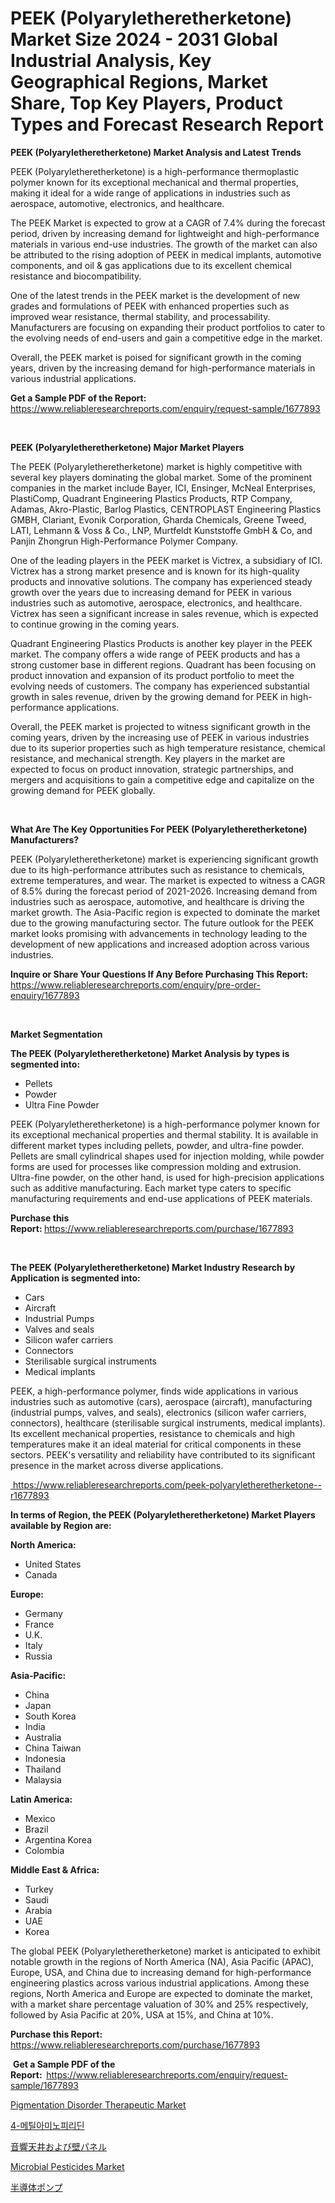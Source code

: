 <p><h1>PEEK (Polyaryletheretherketone) Market Size 2024 - 2031 Global Industrial Analysis, Key Geographical Regions, Market Share, Top Key Players, Product Types and Forecast Research Report</h1></p><p><strong>PEEK (Polyaryletheretherketone) Market Analysis and Latest Trends</strong></p>
<p><p>PEEK (Polyaryletheretherketone) is a high-performance thermoplastic polymer known for its exceptional mechanical and thermal properties, making it ideal for a wide range of applications in industries such as aerospace, automotive, electronics, and healthcare.</p><p>The PEEK Market is expected to grow at a CAGR of 7.4% during the forecast period, driven by increasing demand for lightweight and high-performance materials in various end-use industries. The growth of the market can also be attributed to the rising adoption of PEEK in medical implants, automotive components, and oil & gas applications due to its excellent chemical resistance and biocompatibility.</p><p>One of the latest trends in the PEEK market is the development of new grades and formulations of PEEK with enhanced properties such as improved wear resistance, thermal stability, and processability. Manufacturers are focusing on expanding their product portfolios to cater to the evolving needs of end-users and gain a competitive edge in the market.</p><p>Overall, the PEEK market is poised for significant growth in the coming years, driven by the increasing demand for high-performance materials in various industrial applications.</p></p>
<p><strong>Get a Sample PDF of the Report:&nbsp;</strong> <a href="https://www.reliableresearchreports.com/enquiry/request-sample/1677893">https://www.reliableresearchreports.com/enquiry/request-sample/1677893</a></p>
<p>&nbsp;</p>
<p><strong>PEEK (Polyaryletheretherketone) Major Market Players</strong></p>
<p><p>The PEEK (Polyaryletheretherketone) market is highly competitive with several key players dominating the global market. Some of the prominent companies in the market include Bayer, ICI, Ensinger, McNeal Enterprises, PlastiComp, Quadrant Engineering Plastics Products, RTP Company, Adamas, Akro-Plastic, Barlog Plastics, CENTROPLAST Engineering Plastics GMBH, Clariant, Evonik Corporation, Gharda Chemicals, Greene Tweed, LATI, Lehmann & Voss & Co., LNP, Murtfeldt Kunststoffe GmbH & Co, and Panjin Zhongrun High-Performance Polymer Company.</p><p>One of the leading players in the PEEK market is Victrex, a subsidiary of ICI. Victrex has a strong market presence and is known for its high-quality products and innovative solutions. The company has experienced steady growth over the years due to increasing demand for PEEK in various industries such as automotive, aerospace, electronics, and healthcare. Victrex has seen a significant increase in sales revenue, which is expected to continue growing in the coming years.</p><p>Quadrant Engineering Plastics Products is another key player in the PEEK market. The company offers a wide range of PEEK products and has a strong customer base in different regions. Quadrant has been focusing on product innovation and expansion of its product portfolio to meet the evolving needs of customers. The company has experienced substantial growth in sales revenue, driven by the growing demand for PEEK in high-performance applications.</p><p>Overall, the PEEK market is projected to witness significant growth in the coming years, driven by the increasing use of PEEK in various industries due to its superior properties such as high temperature resistance, chemical resistance, and mechanical strength. Key players in the market are expected to focus on product innovation, strategic partnerships, and mergers and acquisitions to gain a competitive edge and capitalize on the growing demand for PEEK globally.</p></p>
<p>&nbsp;</p>
<p><strong>What Are The Key Opportunities For PEEK (Polyaryletheretherketone) Manufacturers?</strong></p>
<p><p>PEEK (Polyaryletheretherketone) market is experiencing significant growth due to its high-performance attributes such as resistance to chemicals, extreme temperatures, and wear. The market is expected to witness a CAGR of 8.5% during the forecast period of 2021-2026. Increasing demand from industries such as aerospace, automotive, and healthcare is driving the market growth. The Asia-Pacific region is expected to dominate the market due to the growing manufacturing sector. The future outlook for the PEEK market looks promising with advancements in technology leading to the development of new applications and increased adoption across various industries.</p></p>
<p><strong>Inquire or Share Your Questions If Any Before Purchasing This Report:</strong> <a href="https://www.reliableresearchreports.com/enquiry/pre-order-enquiry/1677893">https://www.reliableresearchreports.com/enquiry/pre-order-enquiry/1677893</a></p>
<p>&nbsp;</p>
<p><strong>Market Segmentation</strong></p>
<p><strong>The PEEK (Polyaryletheretherketone) Market Analysis by types is segmented into:</strong></p>
<p><ul><li>Pellets</li><li>Powder</li><li>Ultra Fine Powder</li></ul></p>
<p><p>PEEK (Polyaryletheretherketone) is a high-performance polymer known for its exceptional mechanical properties and thermal stability. It is available in different market types including pellets, powder, and ultra-fine powder. Pellets are small cylindrical shapes used for injection molding, while powder forms are used for processes like compression molding and extrusion. Ultra-fine powder, on the other hand, is used for high-precision applications such as additive manufacturing. Each market type caters to specific manufacturing requirements and end-use applications of PEEK materials.</p></p>
<p><strong>Purchase this Report:&nbsp;</strong><a href="https://www.reliableresearchreports.com/purchase/1677893">https://www.reliableresearchreports.com/purchase/1677893</a></p>
<p>&nbsp;</p>
<p><strong>The PEEK (Polyaryletheretherketone) Market Industry Research by Application is segmented into:</strong></p>
<p><ul><li>Cars</li><li>Aircraft</li><li>Industrial Pumps</li><li>Valves and seals</li><li>Silicon wafer carriers</li><li>Connectors</li><li>Sterilisable surgical instruments</li><li>Medical implants</li></ul></p>
<p><p>PEEK, a high-performance polymer, finds wide applications in various industries such as automotive (cars), aerospace (aircraft), manufacturing (industrial pumps, valves, and seals), electronics (silicon wafer carriers, connectors), healthcare (sterilisable surgical instruments, medical implants). Its excellent mechanical properties, resistance to chemicals and high temperatures make it an ideal material for critical components in these sectors. PEEK's versatility and reliability have contributed to its significant presence in the market across diverse applications.</p></p>
<p><a href="https://www.reliableresearchreports.com/peek-polyaryletheretherketone--r1677893">&nbsp;https://www.reliableresearchreports.com/peek-polyaryletheretherketone--r1677893</a></p>
<p><strong>In terms of Region, the PEEK (Polyaryletheretherketone) Market Players available by Region are:</strong></p>
<p>
    <p> <strong> North America: </strong>
        <ul>
            <li>United States</li>
            <li>Canada</li>
        </ul>
        </p> 
    <p> <strong> Europe: </strong>
        <ul>
            <li>Germany</li>
            <li>France</li>
            <li>U.K.</li>
            <li>Italy</li>
            <li>Russia</li>
        </ul>
        </p> 
    <p> <strong> Asia-Pacific: </strong>
        <ul>
            <li>China</li>
            <li>Japan</li>
            <li>South Korea</li>
            <li>India</li>
            <li>Australia</li>
            <li>China Taiwan</li>
            <li>Indonesia</li>
            <li>Thailand</li>
            <li>Malaysia</li>
        </ul>
        </p> 
    <p> <strong> Latin America: </strong>
        <ul>
            <li>Mexico</li>
            <li>Brazil</li>
            <li>Argentina Korea</li>
            <li>Colombia</li>
        </ul>
        </p> 
    <p> <strong> Middle East & Africa: </strong>
        <ul>
            <li>Turkey</li>
            <li>Saudi</li>
            <li>Arabia</li>
            <li>UAE</li>
            <li>Korea</li>
        </ul>
    </p>
    </p>
<p><p>The global PEEK (Polyaryletheretherketone) market is anticipated to exhibit notable growth in the regions of North America (NA), Asia Pacific (APAC), Europe, USA, and China due to increasing demand for high-performance engineering plastics across various industrial applications. Among these regions, North America and Europe are expected to dominate the market, with a market share percentage valuation of 30% and 25% respectively, followed by Asia Pacific at 20%, USA at 15%, and China at 10%.</p></p>
<p><strong>Purchase this Report: </strong><a href="https://www.reliableresearchreports.com/purchase/1677893">https://www.reliableresearchreports.com/purchase/1677893</a></p>
<p>&nbsp;<strong>Get a Sample PDF of the Report:&nbsp;&nbsp;</strong><a href="https://www.reliableresearchreports.com/enquiry/request-sample/1677893">https://www.reliableresearchreports.com/enquiry/request-sample/1677893</a></p>
<p><strong></strong></p>
<p><p><a href="https://github.com/nicholepatriciadoylenwnrjr0/Market-Research-Report-List-2/blob/main/pigmentation-disorder-therapeutic-market.md">Pigmentation Disorder Therapeutic Market</a></p><p><a href="https://github.com/asratman/Market-Research-Report-List-1/blob/main/4687661102353.md">4-메틸아미노피리딘</a></p><p><a href="https://github.com/CieloStamm/Market-Research-Report-List-1/blob/main/3333226107878.md">音響天井および壁パネル</a></p><p><a href="https://github.com/gamblestampleyjenny50m5sl6/Market-Research-Report-List-2/blob/main/microbial-pesticides-market.md">Microbial Pesticides Market</a></p><p><a href="https://github.com/nemesis2824/Market-Research-Report-List-2/blob/main/9682249107877.md">半導体ポンプ</a></p></p>